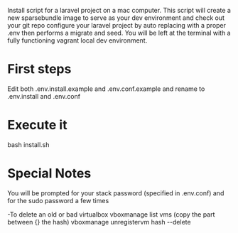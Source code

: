 Install script for a laravel project on a mac computer. This script will create a new sparsebundle image to serve as your dev environment and check out your git repo configure your laravel project by auto replacing with a proper .env then performs a migrate and seed. You will be left at the terminal with a fully functioning vagrant local dev environment.

# First steps
Edit both .env.install.example and .env.conf.example and rename to .env.install and .env.conf

# Execute it
bash install.sh

# Special Notes
You will be prompted for your stack password (specified in .env.conf) and for the sudo password a few times

-To delete an old or bad virtualbox
vboxmanage list vms (copy the part between {} the hash)
vboxmanage unregistervm hash --delete